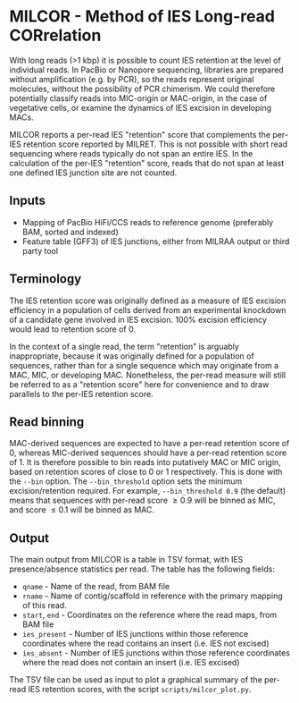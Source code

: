 MILCOR - Method of IES Long-read CORrelation
============================================

With long reads (>1 kbp) it is possible to count IES retention at the level of
individual reads. In PacBio or Nanopore sequencing, libraries are prepared
without amplification (e.g. by PCR), so the reads represent original molecules,
without the possibility of PCR chimerism. We could therefore potentially
classify reads into MIC-origin or MAC-origin, in the case of vegetative cells,
or examine the dynamics of IES excision in developing MACs.

MILCOR reports a per-read IES "retention" score that complements the per-IES
retention score reported by MILRET. This is not possible with short read
sequencing where reads typically do not span an entire IES. In the calculation
of the per-IES "retention" score, reads that do not span at least one defined IES
junction site are not counted.


Inputs
------

 * Mapping of PacBio HiFi/CCS reads to reference genome (preferably BAM, sorted
   and indexed)
 * Feature table (GFF3) of IES junctions, either from MILRAA output or third
   party tool

<!--
Parameters
---------

-->

Terminology
-----------

The IES retention score was originally defined as a measure of IES excision
efficiency in a population of cells derived from an experimental knockdown of a
candidate gene involved in IES excision. 100% excision efficiency would lead to
retention score of 0.

In the context of a single read, the term "retention" is arguably
inappropriate, because it was originally defined for a population of sequences,
rather than for a single sequence which may originate from a MAC, MIC, or
developing MAC. Nonetheless, the per-read measure will still be referred to as
a "retention score" here for convenience and to draw parallels to the per-IES
retention score.


Read binning
------------

MAC-derived sequences are expected to have a per-read retention score of 0,
whereas MIC-derived sequences should have a per-read retention score of 1. It
is therefore possible to bin reads into putatively MAC or MIC origin, based on
retention scores of close to 0 or 1 respectively. This is done with the `--bin`
option. The `--bin_threshold` option sets the minimum excision/retention
required. For example, `--bin_threshold 0.9` (the default) means that sequences
with per-read score $\geq 0.9$ will be binned as MIC, and score $\leq 0.1$ will
be binned as MAC.


Output
------

The main output from MILCOR is a table in TSV format, with IES presence/absence
statistics per read. The table has the following fields:

 * `qname` - Name of the read, from BAM file
 * `rname` - Name of contig/scaffold in reference with the primary mapping of
   this read.
 * `start`, `end` - Coordinates on the reference where the read maps, from BAM
   file
 * `ies_present` - Number of IES junctions within those reference coordinates
   where the read contains an insert (i.e. IES not excised)
 * `ies_absent` - Number of IES junctions within those reference coordinates
   where the read does not contain an insert (i.e. IES excised)

The TSV file can be used as input to plot a graphical summary of the per-read
IES retention scores, with the script `scripts/milcor_plot.py`.
